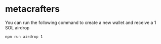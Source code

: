 # metacrafters

You can run the following command to create a new wallet and receive a 1 SOL airdrop

`npm run airdrop 1`
